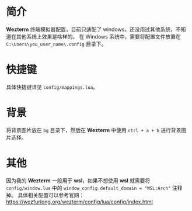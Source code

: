 # 简介

**Wezterm** 终端模拟器配置，目前只适配了 windows，还没用过其他系统，不知道在其他系统上效果是啥样的。
在 Windows 系统中，需要将配置文件放置在 `C:\Users\you_user_name\.config` 目录下。

# 快捷键

具体快捷键详见 `config/mappings.lua`。

# 背景

将背景图片放在 `bg` 目录下，然后在 **Wezterm** 中使用 `ctrl + a + b` 进行背景图片选择。

# 其他

因为我的 **Wezterm** 一般用于 **wsl**，如果不想使用 **wsl** 就需要将 `config/window.lua` 中的 `window_config.default_domain = "WSL:Arch"` 注释掉。
具体相关配置可以参考官网：https://wezfurlong.org/wezterm/config/lua/config/index.html
